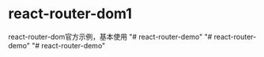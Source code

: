 # react-router-dom1
react-router-dom官方示例，基本使用
"# react-router-demo" 
"# react-router-demo" 
"# react-router-demo" 
